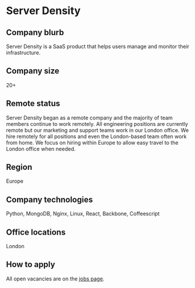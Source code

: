# Server Density

## Company blurb

Server Density is a SaaS product that helps users manage and monitor their infrastructure.

## Company size

20+

## Remote status

Server Density began as a remote company and the majority of team members continue to work remotely. All engineering positions are currently remote but our marketing and support teams work in our London office. We hire remotely for all positions and even the London-based team often work from home. We focus on hiring within Europe to allow easy travel to the London office when needed.

## Region

Europe

## Company technologies

Python, MongoDB, Nginx, Linux, React, Backbone, Coffeescript

## Office locations

London

## How to apply

All open vacancies are on the [jobs page](https://www.serverdensity.com/jobs/).
